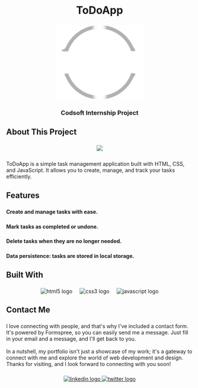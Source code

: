 <h1 align="center">ToDoApp</h1>

###

<div align="center">
  <img height="200" src="https://github.com/asanes19/FalconIsland/raw/main/Readme/whitelogo.png"  />
</div>

###

<h3 align="center">Codsoft Internship Project</h3>

###

<h2 align="left">About This Project</h2>

###

<div align="center">
  <img height="500" src="https://github.com/asanes19/CODSOFT/blob/main/Task2%20-%20ToDoList/demo.png?raw=true"  />
</div>

###

<p align="left">ToDoApp is a simple task management application built with HTML, CSS, and JavaScript. It allows you to create, manage, and track your tasks efficiently.</p>

###

<h2 align="left">Features</h2>

###

<h4 align="left">Create and manage tasks with ease.</h4>

###

<h4 align="left">Mark tasks as completed or undone.</h4>

###

<h4 align="left">Delete tasks when they are no longer needed.</h4>

###

<h4 align="left">Data persistence: tasks are stored in local storage.</h4>

###

<h2 align="left">Built With</h2>

###

<div align="center">
  <img src="https://cdn.jsdelivr.net/gh/devicons/devicon/icons/html5/html5-original.svg" height="40" alt="html5 logo"  />
  <img width="12" />
  <img src="https://cdn.jsdelivr.net/gh/devicons/devicon/icons/css3/css3-original.svg" height="40" alt="css3 logo"  />
  <img width="12" />
  <img src="https://cdn.jsdelivr.net/gh/devicons/devicon/icons/javascript/javascript-original.svg" height="40" alt="javascript logo"  />
</div>

###

<h2 align="left">Contact Me</h2>

###

<p align="left">I love connecting with people, and that's why I've included a contact form. It's powered by Formspree, so you can easily send me a message. Just fill in your email and a message, and I'll get back to you.<br><br>In a nutshell, my portfolio isn't just a showcase of my work; it's a gateway to connect with me and explore the world of web development and design. Thanks for visiting, and I look forward to connecting with you soon!</p>

###

<div align="center">
  <a href="https://www.linkedin.com/in/abdelrahmansherif1930/" target="_blank">
    <img src="https://img.shields.io/static/v1?message=LinkedIn&logo=linkedin&label=&color=0077B5&logoColor=white&labelColor=&style=for-the-badge" height="40" alt="linkedin logo"  />
  </a>
  <a href="https://www.linkedin.com/in/abdelrahmansherif1930/" target="_blank">
    <img src="https://img.shields.io/static/v1?message=Twitter&logo=twitter&label=&color=1DA1F2&logoColor=white&labelColor=&style=for-the-badge" height="40" alt="twitter logo"  />
  </a>
</div>

###

